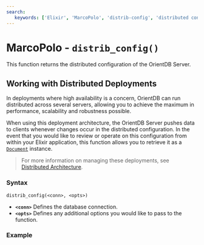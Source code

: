 ```yaml
---
search:
   keywords: ['Elixir', 'MarcoPolo', 'distrib-config', 'distributed configuration']
---
```


# MarcoPolo - `distrib_config()`

This function returns the distributed configuration of the OrientDB Server.

## Working with Distributed Deployments

In deployments where high availability is a concern, OrientDB can run distributed across several servers, allowing you to achieve the maximum in performance, scalability and robustness possible.

When using this deployment architecture, the OrientDB Server pushes data to clients whenever changes occur in the distributed configuration.  In the event that you would like to review or operate on this configuration from within your Elixir application, this function allows you to retrieve it as a [`Document`](MarcoPolo-Document.md) instance.

>For more information on managing these deployments, see [Distributed Architecture](Distributed-Architecture.md).

### Syntax

```
distrib_config(<conn>, <opts>)
```

- **`<conn>`** Defines the database connection.
- **`<opts>`** Defines any additional options you would like to pass to the function.

### Example


